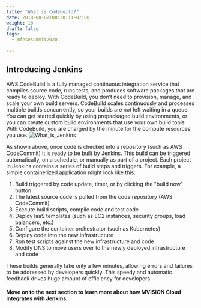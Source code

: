 ```yaml
---
title: "What is Codebuild?"
date: 2018-08-07T08:30:11-07:00
weight: 10
draft: false
tags:
  - mfesesummit2020
  
---
```


## Introducing Jenkins

AWS CodeBuild is a fully managed continuous integration service that compiles source code, runs tests, and produces software packages that are ready to deploy. With CodeBuild, you don’t need to provision, manage, and scale your own build servers. CodeBuild scales continuously and processes multiple builds concurrently, so your builds are not left waiting in a queue. You can get started quickly by using prepackaged build environments, or you can create custom build environments that use your own build tools. With CodeBuild, you are charged by the minute for the compute resources you use.
![What_is_Jenkins](/images/mfe/CICD-Jenkins.png?classes=border,shadow)

As shown above, once code is checked into a repository (such as AWS CodeCommit) it is ready to be built by Jenkins.  This build can be triggered automatically, on a schedule, or manually as part of a project.  Each project in Jenkins contains a series of build steps and triggers.  For example, a simple containerized application might look like this:

  1.  Build triggered by code update, timer, or by clicking the "build now" button
  2.  The latest source code is pulled from the code repository (AWS CodeCommit)
  3.  Execute build scripts, compile code and test code
  4.  Deploy IaaS templates (such as EC2 instances, security groups, load balancers, etc.)
  5.  Configure the container orchestrator (such as Kubernetes)
  5.  Deploy code into the new infrastructure
  6.  Run test scripts against the new infrastructure and code
  7.  Modify DNS to move users over to the newly deployed infrastructure and code

These builds generally take only a few minutes, allowing errors and failures to be addressed by developers quickly.  This speedy and automatic feedback drives huge amount of efficiency for developers.

#### Move on to the next section to learn more about how MVISION Cloud integrates with Jenkins
